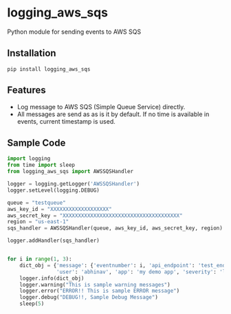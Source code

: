 # logging_aws_sqs

Python module for sending events to AWS SQS

## Installation

```shell
pip install logging_aws_sqs
```

## Features

- Log message to AWS SQS (Simple Queue Service) directly.
- All messages are send as as is it by default. If no time is available in events, current timestamp is used.

## Sample Code

```python
import logging
from time import sleep
from logging_aws_sqs import AWSSQSHandler

logger = logging.getLogger('AWSSQSHandler')
logger.setLevel(logging.DEBUG)

queue = "testqueue"
aws_key_id = "XXXXXXXXXXXXXXXXXXX"
aws_secret_key = "XXXXXXXXXXXXXXXXXXXXXXXXXXXXXXXXXXXXXX"
region = "us-east-1"
sqs_handler = AWSSQSHandler(queue, aws_key_id, aws_secret_key, region)

logger.addHandler(sqs_handler)


for i in range(1, 3):
    dict_obj = {'message': {'eventnumber': i, 'api_endpoint': 'test_endpoint'},
                'user': 'abhinav', 'app': 'my demo app', 'severity': 'low'}
    logger.info(dict_obj)
    logger.warning("This is sample warning messages")
    logger.error("ERROR!! This is sample ERROR message")
    logger.debug("DEBUG!!, Sample Debug Message")
    sleep(5)

```

